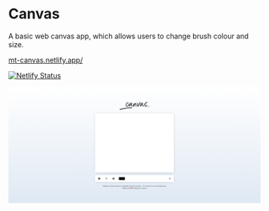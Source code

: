 # Canvas

A basic web canvas app, which allows users to change brush colour and size.

[mt-canvas.netlify.app/](https://mt-canvas.netlify.app/)

[![Netlify Status](https://api.netlify.com/api/v1/badges/104048bc-31aa-4fe4-9328-8e8c39fc187f/deploy-status)](https://app.netlify.com/sites/mt-canvas/deploys)

![alt text](https://raw.githubusercontent.com/murphytrueman/canvas/main/canvas-cover.png "Canvas Cover Screen")
